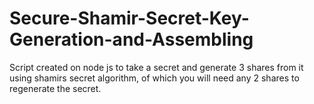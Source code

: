 # Secure-Shamir-Secret-Key-Generation-and-Assembling
Script created on node js to take a secret and generate 3 shares from it using shamirs secret algorithm, of which you will need any 2 shares to regenerate the secret.
